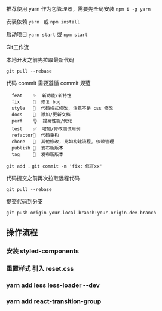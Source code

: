 <!--
 * @Author: liubaozhen
 * @Date: 2021-01-12 21:00:55
 * @LastEditTime: 2021-01-18 23:04:20
 * @LastEditors: liubaozhen
 * @Description: 
 * @FilePath: \webhis-frontd:\WorkingInterval\Karry\jianshu\README.md
-->
推荐使用 yarn 作为包管理器，需要先全局安装
 `npm i -g yarn`

安装依赖
`yarn `
或
`npm install`

启动项目
`yarn start`
或
`npm start`

Git工作流

本地开发之前先拉取最新代码

`git pull --rebase`

代码 commit 需要遵循 commit 规范
```commit
  feat    ✨  新功能/新特性
  fix     🐛  修复 bug
  style   💄  代码格式修改, 注意不是 css 修改
  docs    📝  添加/更新文档
  perf    👌  提高性能/优化
  test    ✅  增加/修改测试用例
  refactor🎨  代码重构
  chore   🎨  其他修改, 比如构建流程, 依赖管理
  publish 🚀  发布新版本
  tag     📌  发布新版本
```
`git add .`
`git commit -m 'fix: 修正xx'`

代码提交之前再次拉取远程代码

`git pull --rebase`

提交代码到分支

`git push origin your-local-branch:your-origin-dev-branch`

## 操作流程
###  安装 styled-components
### 重置样式 引入  reset.css
### yarn add less less-loader --dev
### yarn add react-transition-group
